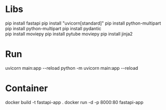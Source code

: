 # Libs

pip install fastapi
pip install "uvicorn[standard]"
pip install python-multipart
pip install python-multipart
pip install pydantic        
pip install moviepy
pip install pytube moviepy
pip install jinja2

# Run

uvicorn main:app --reload
python -m uvicorn main:app --reload


# Container 

docker build -t fastapi-app .
docker run -d -p 8000:80 fastapi-app
